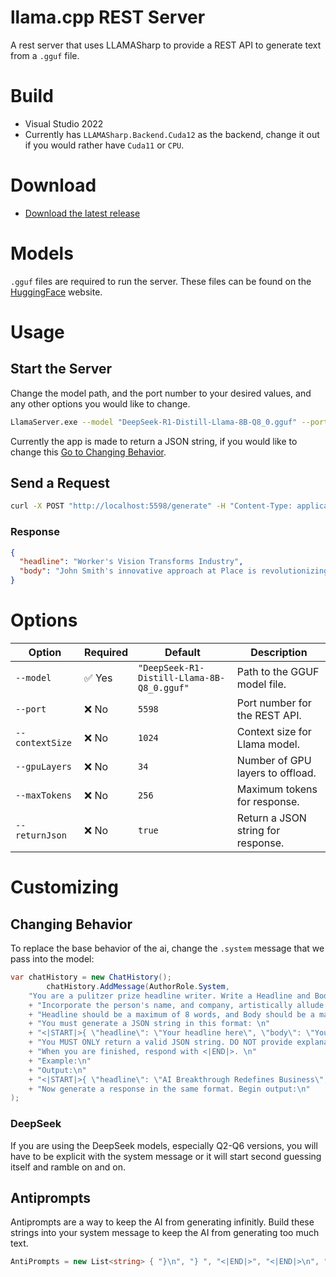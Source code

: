 ﻿# llama.cpp REST Server

A rest server that uses LLAMASharp to provide a REST API to generate text from a `.gguf` file.

# Build

- Visual Studio 2022
- Currently has ``LLAMASharp.Backend.Cuda12`` as the backend, change it out if you would rather have `Cuda11` or `CPU`.

# Download

- [Download the latest release](https://github.com/vltmedia/LlamaServer/releases)

# Models

`.gguf` files are required to run the server. These files can be found on the [HuggingFace](https://huggingface.co/models?library=gguf&sort=trending/) website.

# Usage

## Start the Server

Change the model path, and the port number to your desired values, and any other options you would like to change.

```bash
LlamaServer.exe --model "DeepSeek-R1-Distill-Llama-8B-Q8_0.gguf" --port 5598 --contextSize 1024 --gpuLayers 34 --maxTokens 256
```

Currently the app is made to return a JSON string, if you would like to change this [Go to Changing Behavior](#changing-behavior).

## Send a Request

```bash
curl -X POST "http://localhost:5598/generate" -H "Content-Type: application/json" -d "{\"UserInput\":\"Hi, my name is John Smith and I work at Place as a worker.\"}"
```

### Response

```json
{
  "headline": "Worker's Vision Transforms Industry",
  "body": "John Smith's innovative approach at Place is revolutionizing the field."
}
```

# Options

| Option            | Required | Default                                      | Description                        |
| ----------------- | -------- | -------------------------------------------- | ---------------------------------- |
| `--model`       | ✅ Yes   | `"DeepSeek-R1-Distill-Llama-8B-Q8_0.gguf"` | Path to the GGUF model file.       |
| `--port`        | ❌ No    | `5598`                                     | Port number for the REST API.      |
| `--contextSize` | ❌ No    | `1024`                                     | Context size for Llama model.      |
| `--gpuLayers`   | ❌ No    | `34`                                       | Number of GPU layers to offload.   |
| `--maxTokens`   | ❌ No    | `256`                                      | Maximum tokens for response.       |
| `--returnJson`  | ❌ No    | `true`                                     | Return a JSON string for response. |

# Customizing

## Changing Behavior

To replace the base behavior of the ai, change the `.system` message that we pass into the model:

```csharp
var chatHistory = new ChatHistory();
        chatHistory.AddMessage(AuthorRole.System,
    "You are a pulitzer prize headline writer. Write a Headline and Body text for a Magazine front-page headline about the person in the data provided. Make the generated JSON string about them and the answers provided. \n"
    + "Incorporate the person's name, and company, artistically allude to the person's title, and answers.  \n"
    + "Headline should be a maximum of 8 words, and Body should be a maximum of 20 words. \n"
    + "You must generate a JSON string in this format: \n"
    + "<|START|>{ \"headline\": \"Your headline here\", \"body\": \"Your body text here\" }<|FINISHED|><|END|>\n"
    + "You MUST ONLY return a valid JSON string. DO NOT provide explanations. DO NOT add extra text. \n"
    + "When you are finished, respond with <|END|>. \n"
    + "Example:\n"
    + "Output:\n"
    + "<|START|>{ \"headline\": \"AI Breakthrough Redefines Business\", \"body\": \"Industry experts say this changes everything.\" }<|FINISHED|><|END|> \n"
    + "Now generate a response in the same format. Begin output:\n"
);
```
### DeepSeek
If you are using the DeepSeek models, especially Q2-Q6 versions, you will have to be explicit with the system message or it will start second guessing itself and ramble on and on.

## Antiprompts

Antiprompts are a way to keep the AI from generating infinitly. Build these strings into your system message to keep the AI from generating too much text.

```csharp
AntiPrompts = new List<string> { "}\n", "} ", "<|END|>", "<|END|>\n", "<|FINISHED|><|END|>\n" }
```
